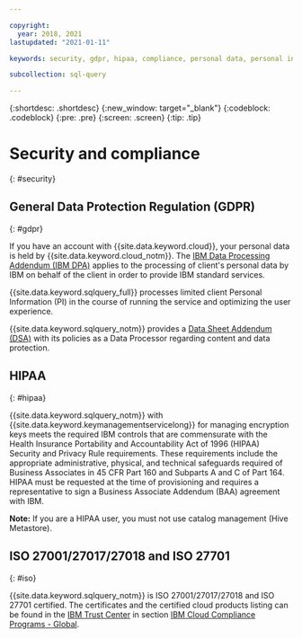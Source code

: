 ```yaml
---

copyright:
  year: 2018, 2021
lastupdated: "2021-01-11"

keywords: security, gdpr, hipaa, compliance, personal data, personal information, privacy policy, cloud notice, terms of use

subcollection: sql-query

---
```


{:shortdesc: .shortdesc}
{:new_window: target="_blank"}
{:codeblock: .codeblock}
{:pre: .pre}
{:screen: .screen}
{:tip: .tip}

# Security and compliance
{: #security}


## General Data Protection Regulation (GDPR)
{: #gdpr}

If you have an account with {{site.data.keyword.cloud}}, your personal data is held by {{site.data.keyword.cloud_notm}}. 
The [IBM Data Processing Addendum (IBM DPA)](https://www.ibm.com/support/customer/csol/terms/?cat=dpa) applies to the processing 
of client's personal data by IBM on behalf of the client in order to provide IBM standard services.

{{site.data.keyword.sqlquery_full}} processes limited client Personal Information (PI) in the course of running the service and optimizing the user experience.

{{site.data.keyword.sqlquery_notm}} provides a [Data Sheet Addendum (DSA)](https://www.ibm.com/software/reports/compatibility/clarity-reports/report/html/softwareReqsForProduct?deliverableId=AC17FFB0B52911E7A9EB066095601ABB) 
with its policies as a Data Processor regarding content and data protection.

## HIPAA
{: #hipaa}

{{site.data.keyword.sqlquery_notm}} with {{site.data.keyword.keymanagementservicelong}} for managing encryption keys meets the required IBM controls that are commensurate with the Health Insurance Portability and Accountability Act of 1996 (HIPAA) Security and Privacy Rule requirements. These requirements include the appropriate administrative, physical, and technical safeguards required of Business Associates in 45 CFR Part 160 and Subparts A and C of Part 164. HIPAA must be requested at the time of provisioning and requires a representative to sign a Business Associate Addendum (BAA) agreement with IBM.

**Note:** If you are a HIPAA user, you must not use catalog management (Hive Metastore).

## ISO 27001/27017/27018 and ISO 27701
{: #iso}

{{site.data.keyword.sqlquery_notm}} is ISO 27001/27017/27018 and ISO 27701 certified. The certificates and the certified cloud products listing can be found in the [IBM Trust Center](https://www.ibm.com/trust) in section [IBM Cloud Compliance Programs - Global](https://www.ibm.com/cloud/compliance/global).


